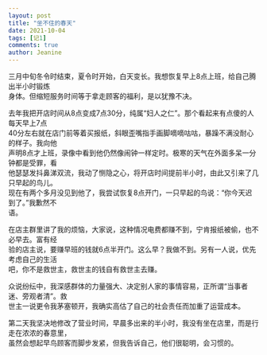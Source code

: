 ```yaml
---
layout: post
title: "坐不住的春天"
date: 2021-10-04 
tags: [记1]
comments: true
author: Jeanine 
---
```

三月中旬冬令时结束，夏令时开始，白天变长。我想恢复早上8点上班，给自己腾出半小时锻炼  
身体。但缩短服务时间等于拿走顾客的福利，是以犹豫不决。  

去年我把开店时间从8点变成7点30分，纯属“妇人之仁”。那个看起来有点傻的人每天早上7点  
40分左右就在店门前等着买报纸，斜眼歪嘴指手画脚嘀嘀咕咕，暴躁不满没耐心的样子。我向他  
声明8点才上班，录像中看到他仍然像闹钟一样定时。极寒的天气在外面多呆一分钟都是受罪，看  
他瑟瑟发抖鼻涕双流，我动了恻隐之心，将开店时间提前半小时，由此又引来了几只早起的鸟儿。  
现在有两个多月没见到他了，我尝试恢复8点开门，一只早起的鸟说：“你今天迟到了。”我歉然不  
语。  

在店主群里讲了我的烦恼，大家说，这种情况电费都赚不到，宁肯报纸被偷，也不必早去。富有经  
验的店主说，要赚早班的钱就6点半开门。这么早？我做不到。另有一人说，优先考虑自己的生活  
吧，你不是救世主，救世主的钱自有救世主去赚。  

众说纷纭中，我深感群体的力量强大、决定别人家的事情容易，正所谓“当事者迷、旁观者清”。救  
世主一说更令我茅塞顿开，我确实高估了自己的社会责任而加重了运营成本。  

第二天我坚决地修改了营业时间，早晨多出来的半小时，我没有坐在店里，而是行走在浓浓的春意里，  
虽然会想起早鸟顾客而脚步发紧，但我告诉自己，他们很聪明，会习惯的。
